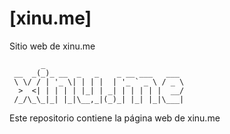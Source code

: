 # [xinu.me]
Sitio web de xinu.me

```
       _                              
 __  _(_)_ __  _   _    _ __ ___   ___ 
 \ \/ / | '_ \| | | |  | '_ ` _ \ / _ \
  >  <| | | | | |_| | _| | | | | |  __/
 /_/\_\_|_| |_|\__,_|(_)_| |_| |_|\___|                                        
```

Este repositorio contiene la página web de xinu.me
